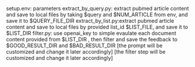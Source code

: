 setup.env: parameters
extract_by_query.py: extract pubmed article content and save to local files by taking $query and $NUM_ARTICLE from env, and save it to $QUERY_FILE_DIR
extract_by_list.py:extract pubmed article content and save to local files by provided list_id $LIST_FILE, and save it to $LIST_DIR
filter.py: use openai_key to simple evaulate each document content provided from $LIST_DIR , then filter and save the feedback to $GOOD_RESULT_DIR and $BAD_RESULT_DIR
                  [the prompt will be customized and change it later accordingly]                  [the filter step will be customized and change it later accordingly]
